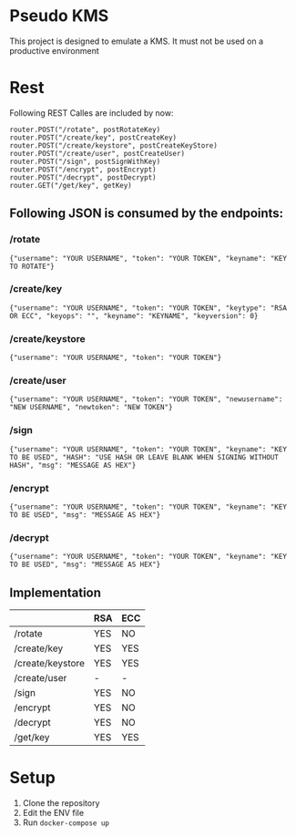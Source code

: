 # Pseudo KMS

This project is designed to emulate a KMS.
It must not be used on a productive environment


# Rest

Following REST Calles are included by now:

    router.POST("/rotate", postRotateKey)  
    router.POST("/create/key", postCreateKey)  
    router.POST("/create/keystore", postCreateKeyStore)  
    router.POST("/create/user", postCreateUser)  
    router.POST("/sign", postSignWithKey)  
    router.POST("/encrypt", postEncrypt)  
    router.POST("/decrypt", postDecrypt)  
    router.GET("/get/key", getKey)

## Following JSON is consumed by the endpoints:
### /rotate

    {"username": "YOUR USERNAME", "token": "YOUR TOKEN", "keyname": "KEY TO ROTATE"}
### /create/key

    {"username": "YOUR USERNAME", "token": "YOUR TOKEN", "keytype": "RSA OR ECC", "keyops": "", "keyname": "KEYNAME", "keyversion": 0}

### /create/keystore

    {"username": "YOUR USERNAME", "token": "YOUR TOKEN"}

### /create/user

    {"username": "YOUR USERNAME", "token": "YOUR TOKEN", "newusername": "NEW USERNAME", "newtoken": "NEW TOKEN"}

### /sign

    {"username": "YOUR USERNAME", "token": "YOUR TOKEN", "keyname": "KEY TO BE USED", "HASH": "USE HASH OR LEAVE BLANK WHEN SIGNING WITHOUT HASH", "msg": "MESSAGE AS HEX"}

### /encrypt

    {"username": "YOUR USERNAME", "token": "YOUR TOKEN", "keyname": "KEY TO BE USED", "msg": "MESSAGE AS HEX"}

### /decrypt

    {"username": "YOUR USERNAME", "token": "YOUR TOKEN", "keyname": "KEY TO BE USED", "msg": "MESSAGE AS HEX"}

## Implementation

|                |RSA                            |ECC                         |
|----------------|-------------------------------|-----------------------------|
|/rotate         |YES                               |NO           |
|/create/key|YES           |YES           |
|/create/keystore|YES|YES|
|/create/user|-|-|
|/sign|YES                               |NO           |
|/encrypt|YES                               |NO           |
|/decrypt|YES                               |NO           |
|/get/key|YES                               |YES|



# Setup

1. Clone the repository
2. Edit the ENV file
3. Run `docker-compose up`
